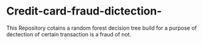 # Credit-card-fraud-dictection- 
This Repository cotains a random forest decision tree build for a purpose of dectection of certain transaction is a fraud of not.
